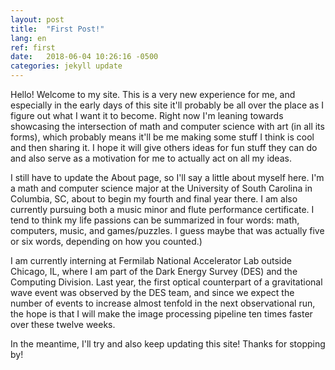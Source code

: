 ```yaml
---
layout: post
title:  "First Post!"
lang: en
ref: first
date:   2018-06-04 10:26:16 -0500
categories: jekyll update
---
```

Hello! Welcome to my site. This is a very new experience for me, and especially in the early days of this site it'll probably be all over the place as I figure out what I want it to become. Right now I'm leaning towards showcasing the intersection of math and computer science with art (in all its forms), which probably means it'll be me making some stuff I think is cool and then sharing it. I hope it will give others ideas for fun stuff they can do and also serve as a motivation for me to actually act on all my ideas.  

I still have to update the About page, so I'll say a little about myself here. I'm a math and computer science major at the University of South Carolina in Columbia, SC, about to begin my fourth and final year there. I am also currently pursuing both a music minor and flute performance certificate. I tend to think my life passions can be summarized in four words: math, computers, music, and games/puzzles. I guess maybe that was actually five or six words, depending on how you counted.)  

I am currently interning at Fermilab National Accelerator Lab outside Chicago, IL, where I am part of the Dark Energy Survey (DES) and the Computing Division. Last year, the first optical counterpart of a gravitational wave event was observed by the DES team, and since we expect the number of events to increase almost tenfold in the next observational run, the hope is that I will make the image processing pipeline ten times faster over these twelve weeks.  

In the meantime, I'll try and also keep updating this site! Thanks for stopping by!
